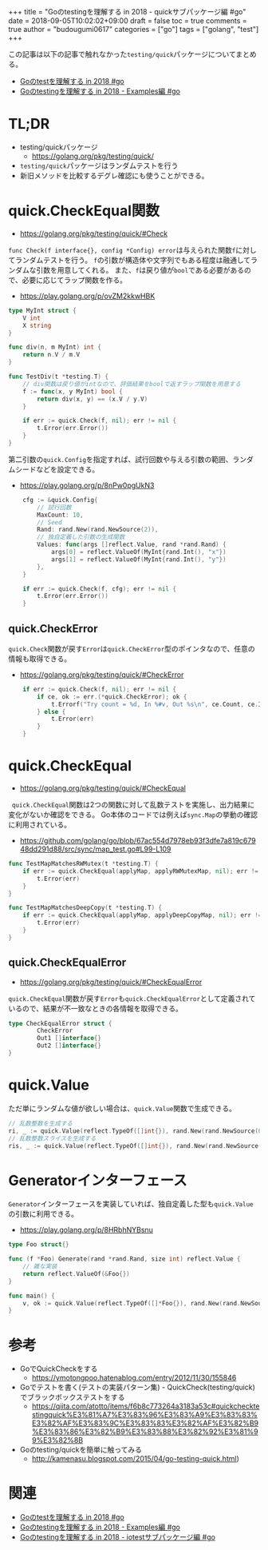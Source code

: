 +++
title = "Goのtestingを理解する in 2018 - quickサブパッケージ編 #go"
date = 2018-09-05T10:02:02+09:00
draft = false
toc = true
comments = true
author = "budougumi0617"
categories = ["go"]
tags = ["golang", "test"]
+++

この記事は以下の記事で触れなかった`testing/quick`パッケージについてまとめる。

- [Goのtestを理解する in 2018 #go](/2018/08/19/go-testing2018)
- [Goのtestingを理解する in 2018 - Examples編 #go](/2018/08/30/go-testing2018-examples/)

<!--more-->

# TL;DR
- testing/quickパッケージ
  - https://golang.org/pkg/testing/quick/
- `testing/quick`パッケージはランダムテストを行う
- 新旧メソッドを比較するデグレ確認にも使うことができる。

# quick.CheckEqual関数
- https://golang.org/pkg/testing/quick/#Check

`func Check(f interface{}, config *Config) error`は与えられた関数`f`に対してランダムテストを行う。
`f`の引数が構造体や文字列でもある程度は融通してランダムな引数を用意してくれる。
また、`f`は戻り値が`bool`である必要があるので、必要に応じてラップ関数を作る。

- https://play.golang.org/p/ovZM2kkwHBK

```go
type MyInt struct {
	V int
	X string
}

func div(n, m MyInt) int {
	return n.V / m.V
}

func TestDiv(t *testing.T) {
	// div関数は戻り値がintなので、評価結果をboolで返すラップ関数を用意する
	f := func(x, y MyInt) bool {
		return div(x, y) == (x.V / y.V)
	}

	if err := quick.Check(f, nil); err != nil {
		t.Error(err.Error())
	}
}
```

第二引数の`quick.Config`を指定すれば、試行回数や与える引数の範囲、ランダムシードなどを設定できる。

- https://play.golang.org/p/8nPw0pgUkN3

```go
	cfg := &quick.Config{
		// 試行回数
		MaxCount: 10,
		// Seed
		Rand: rand.New(rand.NewSource(2)),
		// 独自定義した引数の生成関数
		Values: func(args []reflect.Value, rand *rand.Rand) {
			args[0] = reflect.ValueOf(MyInt{rand.Int(), "x"})
			args[1] = reflect.ValueOf(MyInt{rand.Int(), "y"})
		},
	}

	if err := quick.Check(f, cfg); err != nil {
		t.Error(err.Error())
	}
```

## quick.CheckError

`quick.Check`関数が戻す`Error`は`quick.CheckError`型のポインタなので、任意の情報も取得できる。

- https://golang.org/pkg/testing/quick/#CheckError

```go
	if err := quick.Check(f, nil); err != nil {
		if ce, ok := err.(*quick.CheckError); ok {
			t.Errorf("Try count = %d, In %#v, Out %s\n", ce.Count, ce.In, ce)
		} else {
			t.Error(err)
		}
	}
```

# quick.CheckEqual
- https://golang.org/pkg/testing/quick/#CheckEqual

` quick.CheckEqual`関数は2つの関数に対して乱数テストを実施し、出力結果に変化がないか確認をできる。
Go本体のコードでは例えば`sync.Map`の挙動の確認に利用されている。

- https://github.com/golang/go/blob/67ac554d7978eb93f3dfe7a819c67948dd291d88/src/sync/map_test.go#L99-L109

```go
func TestMapMatchesRWMutex(t *testing.T) {
	if err := quick.CheckEqual(applyMap, applyRWMutexMap, nil); err != nil {
		t.Error(err)
	}
}

func TestMapMatchesDeepCopy(t *testing.T) {
	if err := quick.CheckEqual(applyMap, applyDeepCopyMap, nil); err != nil {
		t.Error(err)
	}
}
```

## quick.CheckEqualError
- https://golang.org/pkg/testing/quick/#CheckEqualError

`quick.CheckEqual`関数が戻す`Error`も`quick.CheckEqualError`として定義されているので、結果が不一致なときの各情報を取得できる。


```go
type CheckEqualError struct {
        CheckError
        Out1 []interface{}
        Out2 []interface{}
}
```

# quick.Value
ただ単にランダムな値が欲しい場合は、`quick.Value`関数で生成できる。

```go
// 乱数整数を生成する
ri, _ := quick.Value(reflect.TypeOf([]int{}), rand.New(rand.NewSource(0)))
// 乱数整数スライスを生成する
ris, _ := quick.Value(reflect.TypeOf([]int{}), rand.New(rand.NewSource(0)))
```

# Generatorインターフェース
`Generator`インターフェースを実装していれば、独自定義した型も`quick.Value`の引数に利用できる。
- https://play.golang.org/p/8HRbhNYBsnu

```go
type Foo struct{}

func (f *Foo) Generate(rand *rand.Rand, size int) reflect.Value {
	// 雑な実装
	return reflect.ValueOf(&Foo{})
}

func main() {
	v, ok := quick.Value(reflect.TypeOf([]*Foo{}), rand.New(rand.NewSource(0)))
}
```

# 参考
- GoでQuickCheckをする
  - https://ymotongpoo.hatenablog.com/entry/2012/11/30/155846
- Goでテストを書く(テストの実装パターン集) - QuickCheck(testing/quick)でブラックボックステストをする
  - https://qiita.com/atotto/items/f6b8c773264a3183a53c#quickchecktestingquick%E3%81%A7%E3%83%96%E3%83%A9%E3%83%83%E3%82%AF%E3%83%9C%E3%83%83%E3%82%AF%E3%82%B9%E3%83%86%E3%82%B9%E3%83%88%E3%82%92%E3%81%99%E3%82%8B
- Goのtesting/quickを簡単に触ってみる
  - http://kamenasu.blogspot.com/2015/04/go-testing-quick.html)

# 関連
- [Goのtestを理解する in 2018 #go](/2018/08/19/go-testing2018)
- [Goのtestingを理解する in 2018 - Examples編 #go](/2018/08/30/go-testing2018-examples/)
- [Goのtestingを理解する in 2018 - iotestサブパッケージ編 #go](/2018/09/09/go-testing2018-iotest/)

